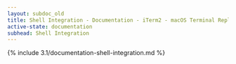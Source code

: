 ```yaml
---
layout: subdoc_old
title: Shell Integration - Documentation - iTerm2 - macOS Terminal Replacement
active-state: documentation
subhead: Shell Integration
---
```

{% include 3.1/documentation-shell-integration.md %}


